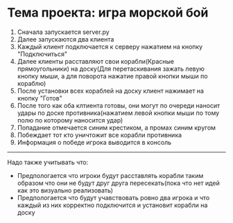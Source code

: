 # Тема проекта: игра морской бой
1. Сначала запускается server.py
2. Далее запускаются два клиента
3. Каждый клиент подключается к серверу нажатием на кнопку "Подключиться"
4. Далее клиенты расставляют свои корабли(Красные прямоугольники) на доску(Для перетаскивания зажать левую кнопку мыши, а для поворота нажатие правой кнопки мыши по кораблю)
5. После установки всех кораблей на доску клиент нажимает на кнопку "Готов"
6. После того как оба клтиента готовы, они могут по очереди наносит удары по доске противника(нажатием левой кнопки мыши по тому полю по которому наносится удар)
7. Попадание отмечается синим крестиком, а промах синим кругом
8. Побеждает тот кто уничтожит все корабли противника
9. Информация о победе игрока выводится в консоль
***
Надо также учитывать что:
* Предпологается что игроки будут расставлять корабли таким образом что они не будут друг друга пересекать(пока что нет идей как это визуально реализовать)
* Предпологается что будут учавствовать ровно два игрока и что каждый из них корректно подключится и установит корабли на доску
